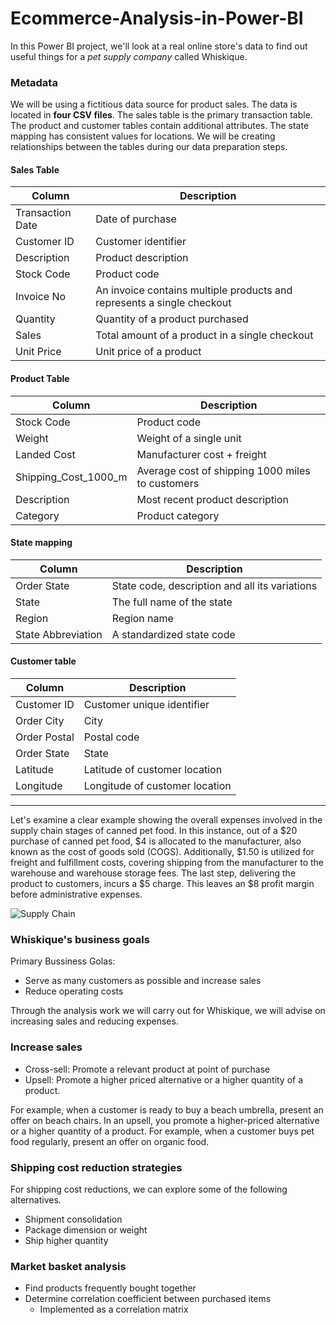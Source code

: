 # Ecommerce-Analysis-in-Power-BI
 In this Power BI project, we'll look at a real online store's data to find out useful things for a *pet supply company* called Whiskique.

### Metadata

We will be using a fictitious data source for product sales. The data is located in **four CSV files**. The sales table is the primary transaction table. The product and customer tables contain additional attributes. The state mapping has consistent values for locations. We will be creating relationships between the tables during our data preparation steps.


#### Sales Table
| Column             | Description                                                            |
| -------------------| ---------------------------------------------------------------------- |
| Transaction Date   | Date of purchase                                                       |
| Customer ID        | Customer identifier                                                    |
| Description        | Product description                                                    |
| Stock Code         | Product code                                                           |
| Invoice No         | An invoice contains multiple products and represents a single checkout |
| Quantity           | Quantity of a product purchased                                        |
| Sales              | Total amount of a product in a single checkout                         |
| Unit Price         | Unit price of a product                                                |

#### Product Table
| Column                  | Description                                        |
| ------------------------| -------------------------------------------------- |
| Stock Code              | Product code                                       |
| Weight                  | Weight of a single unit                            |
| Landed Cost             | Manufacturer cost + freight                        |
| Shipping_Cost_1000_m    | Average cost of shipping 1000 miles to customers   |
| Description             | Most recent product description                    |
| Category                | Product category                                   |

#### State mapping
| Column               | Description                                      |
| -------------------- | ------------------------------------------------ |
| Order State          | State code, description and all its variations   |
| State                | The full name of the state                       |
| Region               | Region name                                      |
| State Abbreviation   | A standardized state code                        |

#### Customer table
| Column         | Description                      |
| -------------- | -------------------------------- |
| Customer ID    | Customer unique identifier       |
| Order City     | City                             |
| Order Postal   | Postal code                      |
| Order State    | State                            |
| Latitude       | Latitude of customer location    |
| Longitude      | Longitude of customer location   |

-------
Let's examine a clear example showing the overall expenses involved in the supply chain stages of canned pet food. In this instance, out of a $20 purchase of canned pet food, $4 is allocated to the manufacturer, also known as the cost of goods sold (COGS). Additionally, $1.50 is utilized for freight and fulfillment costs, covering shipping from the manufacturer to the warehouse and warehouse storage fees. The last step, delivering the product to customers, incurs a $5 charge. This leaves an $8 profit margin before administrative expenses.

![Supply Chain](https://github.com/hhuseyincosgun/Ecommerce-Analysis-in-Power-BI/assets/21257660/586014ec-c497-4b49-9d51-ed02a60b7e61)

### Whiskique's business goals

Primary Bussiness Golas:
- Serve as many customers as possible and increase sales
- Reduce operating costs

Through the analysis work we will carry out for Whiskique, we will advise on increasing sales and reducing expenses.

### Increase sales
- Cross-sell: Promote a relevant product at point of purchase
- Upsell: Promote a higher priced alternative or a higher quantity of a product.

For example, when a customer is ready to buy a beach umbrella, present an offer on beach chairs. In an upsell, you promote a higher-priced alternative or a higher quantity of a product. For example, when a customer buys pet food regularly, present an offer on organic food.

### Shipping cost reduction strategies
For shipping cost reductions, we can explore some of the following alternatives.
- Shipment consolidation
- Package dimension or weight
- Ship higher quantity

### Market basket analysis

- Find products frequently bought together
- Determine correlation coefficient between purchased items
  - Implemented as a correlation matrix
























  
